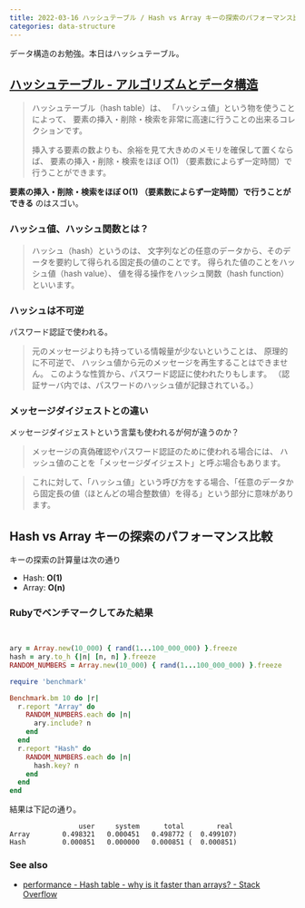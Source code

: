 ```yaml
---
title: 2022-03-16 ハッシュテーブル / Hash vs Array キーの探索のパフォーマンス比較
categories: data-structure
---
```


データ構造のお勉強。本日はハッシュテーブル。

## [ハッシュテーブル - アルゴリズムとデータ構造](https://ufcpp.net/study/algorithm/col_hash.html)

> ハッシュテーブル（hash table）は、 「ハッシュ値」という物を使うことによって、 要素の挿入・削除・検索を非常に高速に行うことの出来るコレクションです。
>
> 挿入する要素の数よりも、余裕を見て大きめのメモリを確保して置くならば、 要素の挿入・削除・検索をほぼ O(1) （要素数によらず一定時間）で行うことができます。

**要素の挿入・削除・検索をほぼ O(1) （要素数によらず一定時間）で行うことができる** のはスゴい。

### ハッシュ値、ハッシュ関数とは？

> ハッシュ（hash）というのは、 文字列などの任意のデータから、そのデータを要約して得られる固定長の値のことです。 得られた値のことをハッシュ値（hash value）、 値を得る操作をハッシュ関数（hash function）といいます。

### ハッシュは不可逆

パスワード認証で使われる。

> 元のメッセージよりも持っている情報量が少ないということは、 原理的に不可逆で、 ハッシュ値から元のメッセージを再生することはできません。 このような性質から、パスワード認証に使われたりもします。 （認証サーバ内では、パスワードのハッシュ値が記録されている。）

### メッセージダイジェストとの違い

メッセージダイジェストという言葉も使われるが何が違うのか？

> メッセージの真偽確認やパスワード認証のために使われる場合には、 ハッシュ値のことを「メッセージダイジェスト」と呼ぶ場合もあります。 

> これに対して、「ハッシュ値」という呼び方をする場合、「任意のデータから固定長の値（ほとんどの場合整数値）を得る」という部分に意味があります。

## Hash vs Array キーの探索のパフォーマンス比較

キーの探索の計算量は次の通り

- Hash: **O(1)**
- Array: **O(n)**

### Rubyでベンチマークしてみた結果

```rb

   
ary = Array.new(10_000) { rand(1...100_000_000) }.freeze
hash = ary.to_h {|n| [n, n] }.freeze
RANDOM_NUMBERS = Array.new(10_000) { rand(1...100_000_000) }.freeze

require 'benchmark'

Benchmark.bm 10 do |r|
  r.report "Array" do
    RANDOM_NUMBERS.each do |n|
      ary.include? n
    end
  end
  r.report "Hash" do
    RANDOM_NUMBERS.each do |n|
      hash.key? n
    end
  end
end
```

結果は下記の通り。

```
                 user     system      total        real
Array        0.498321   0.000451   0.498772 (  0.499107)
Hash         0.000851   0.000000   0.000851 (  0.000851)
```

### See also

- [performance - Hash table - why is it faster than arrays? - Stack Overflow](https://stackoverflow.com/questions/12020984/hash-table-why-is-it-faster-than-arrays)
